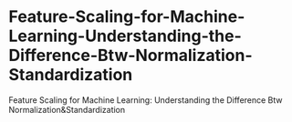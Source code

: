 # Feature-Scaling-for-Machine-Learning-Understanding-the-Difference-Btw-Normalization-Standardization
Feature Scaling for Machine Learning: Understanding the Difference Btw Normalization&amp;Standardization
